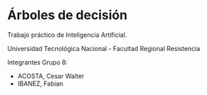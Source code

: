 Árboles de decisión
==============

Trabajo práctico de Inteligencia Artificial.

Universidad Tecnológica Nacional - Facultad Regional Resistencia

Integrantes Grupo 8:
- ACOSTA, Cesar Walter
- IBANEZ, Fabian

